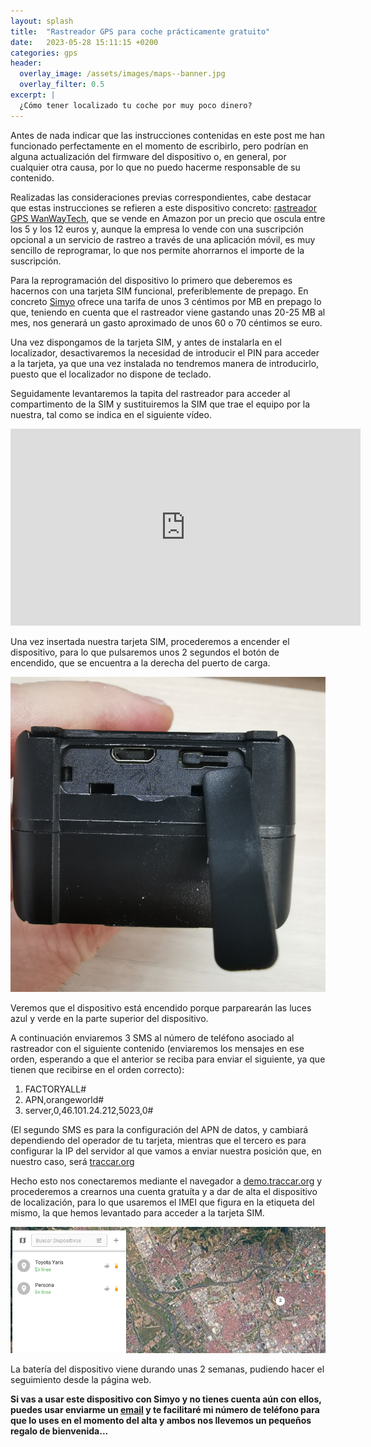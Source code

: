 ```yaml
---
layout: splash 
title:  "Rastreador GPS para coche prácticamente gratuito"
date:   2023-05-28 15:11:15 +0200
categories: gps
header:
  overlay_image: /assets/images/maps--banner.jpg
  overlay_filter: 0.5 
excerpt: |
  ¿Cómo tener localizado tu coche por muy poco dinero?
---
```

Antes de nada indicar que las instrucciones contenidas en este post me han funcionado perfectamente en el momento de escribirlo, pero podrían en alguna actualización del firmware del dispositivo o, en general, por cualquier otra causa, por lo que no puedo hacerme responsable de su contenido. 

Realizadas las consideraciones previas correspondientes, cabe destacar que estas instrucciones se refieren a este dispositivo concreto: 
[rastreador GPS WanWayTech](https://www.amazon.es/dp/B0B4VQY6ZS), que se vende en Amazon por un precio que oscula entre los 5 y los 12 euros y, aunque la empresa lo vende con una suscripción opcional a un servicio de rastreo a través de una aplicación móvil, es muy sencillo de reprogramar, lo que nos permite ahorrarnos el importe de la suscripción.

Para la reprogramación del dispositivo lo primero que deberemos es hacernos con una tarjeta SIM funcional, preferiblemente de prepago. En concreto [Simyo](https://www.simyo.es) ofrece una tarifa de unos 3 céntimos por MB en prepago lo que, teniendo en cuenta que el rastreador viene gastando unas 20-25 MB al mes, nos generará un gasto aproximado de unos 60 o 70 céntimos se euro.

Una vez dispongamos de la tarjeta SIM, y antes de instalarla en el localizador, desactivaremos la necesidad de introducir el PIN para acceder a la tarjeta, ya que una vez instalada no tendremos manera de introducirlo, puesto que el localizador no dispone de teclado.

Seguidamente levantaremos la tapita del rastreador para acceder al compartimento de la SIM y sustituiremos la SIM que trae el equipo por la nuestra, tal como se indica en el siguiente vídeo.

<iframe width="560" height="315" src="https://www.youtube.com/embed/lczrr8aBCS4" title="YouTube video player" frameborder="0" allow="accelerometer; autoplay; clipboard-write; encrypted-media; gyroscope; picture-in-picture; web-share" allowfullscreen></iframe><br>

Una vez insertada nuestra tarjeta SIM, procederemos a encender el dispositivo, para lo que pulsaremos unos 2 segundos el botón de encendido, que se encuentra a la derecha del puerto de carga.

![image puerto de carga y botón de inicio](/assets/images/boton-de-inicio-y-puerto-carga-rastreador-gps.jpg)

Veremos que el dispositivo está encendido porque parparearán las luces azul y verde en la parte superior del dispositivo.

A continuación enviaremos 3 SMS al número de teléfono asociado al rastreador con el siguiente contenido (enviaremos los mensajes en ese orden, esperando a que el anterior se reciba para enviar el siguiente, ya que tienen que recibirse en el orden correcto):

1. FACTORYALL#
2. APN,orangeworld#
3. server,0,46.101.24.212,5023,0#

(El segundo SMS es para la configuración del APN de datos, y cambiará dependiendo del operador de tu tarjeta, mientras que el tercero es para configurar la IP del servidor al que vamos a enviar nuestra posición que, en nuestro caso, será [traccar.org](https://demo.traccar.org)
 
Hecho esto nos conectaremos mediante el navegador a [demo.traccar.org](https://demo.traccar.org) y procederemos a crearnos una cuenta gratuíta y a dar de alta el dispositivo de localización, para lo que usaremos el IMEI que figura en la etiqueta del mismo, la que hemos levantado para acceder a la tarjeta SIM.

![image captura de pantalla de traccar](/assets/images/traccar-screenshoot.jpg)

La batería del dispositivo viene durando unas 2 semanas, pudiendo hacer el seguimiento desde la página web. 

**Si vas a usar este dispositivo con Simyo y no tienes cuenta aún con ellos, puedes usar enviarme un [email](mailto:dwsko24k@duck.com) y te facilitaré mi número de teléfono para que lo uses en el momento del alta y ambos nos llevemos un pequeños regalo de bienvenida...**
